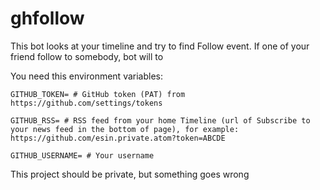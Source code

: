 # ghfollow

This bot looks at your timeline and try to find Follow event. If one of your friend follow to somebody, bot will to 

You need this environment variables: 

```
GITHUB_TOKEN= # GitHub token (PAT) from https://github.com/settings/tokens

GITHUB_RSS= # RSS feed from your home Timeline (url of Subscribe to your news feed in the bottom of page), for example: https://github.com/esin.private.atom?token=ABCDE 

GITHUB_USERNAME= # Your username
```


This project should be private, but something goes wrong
